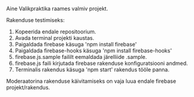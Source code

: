 Aine Valikpraktika raames valmiv projekt.

Rakenduse testimiseks:
1. Kopeerida endale repositoorium.
2. Avada terminal projekti kaustas.
3. Paigaldada firebase käsuga 'npm install firebase'
4. Paigaldada firebase-hooks käsuga 'npm install firebase-hooks'
5. firebase.js.sample faililt eemaldada järelliide .sample.
6. firebase.js faili kirjutada firebase rakenduse konfiguratsiooni andmed.
7. Terminalis rakendus käsuga 'npm start' rakendus tööle panna.

Moderaatorina rakenduse käivitamiseks on vaja luua endale firebase projekt/rakendus.